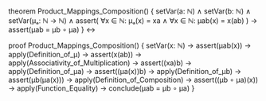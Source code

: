 theorem Product_Mappings_Composition() {
  setVar(a: ℕ) ∧
  setVar(b: ℕ) ∧
  setVar(μₐ: ℕ → ℕ) ∧
  assert(
    ∀x ∈ ℕ: μₐ(x) = xa ∧
    ∀x ∈ ℕ: μab(x) = x(ab)
  ) →
  assert(μab = μb ∘ μa)
} ↔

proof Product_Mappings_Composition() {
  setVar(x: ℕ) →
  assert(μab(x)) →
  apply(Definition_of_μ) →
  assert(x(ab)) →
  apply(Associativity_of_Multiplication) →
  assert((xa)b) →
  apply(Definition_of_μa) →
  assert((μa(x))b) →
  apply(Definition_of_μb) →
  assert(μb(μa(x))) →
  apply(Definition_of_Composition) →
  assert((μb ∘ μa)(x)) →
  apply(Function_Equality) →
  conclude(μab = μb ∘ μa)
}